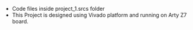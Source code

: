 - Code files inside project_1.srcs folder
- This Project is designed using Vivado platform and running on Arty Z7 board.
